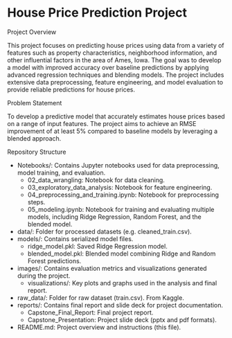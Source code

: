 # House Price Prediction Project
Project Overview

This project focuses on predicting house prices using data from a variety of features such as property characteristics, neighborhood information, and other influential factors in the area of Ames, Iowa. The goal was to develop a model with improved accuracy over baseline predictions by applying advanced regression techniques and blending models. The project includes extensive data preprocessing, feature engineering, and model evaluation to provide reliable predictions for house prices.

Problem Statement

To develop a predictive model that accurately estimates house prices based on a range of input features. The project aims to achieve an RMSE improvement of at least 5% compared to baseline models by leveraging a blended approach.

Repository Structure

- Notebooks/: Contains Jupyter notebooks used for data preprocessing, model training, and evaluation.
   - 02_data_wrangling: Notebook for data cleaning.
   - 03_exploratory_data_analysis: Notebook for feature engineering.
   - 04_preprocessing_and_training.ipynb: Notebook for preprocessing steps.
   - 05_modeling.ipynb: Notebook for training and evaluating multiple models, including Ridge Regression, Random Forest, and the blended model.
- data/: Folder for processed datasets (e.g. cleaned_train.csv).
- models/: Contains serialized model files.
   - ridge_model.pkl: Saved Ridge Regression model.
   - blended_model.pkl: Blended model combining Ridge and Random Forest predictions.
- images/: Contains evaluation metrics and visualizations generated during the project.
   - visualizations/: Key plots and graphs used in the analysis and final report.
- raw_data/: Folder for raw dataset (train.csv). From Kaggle.
- reports/: Contains final report and slide deck for project documentation.
   - Capstone_Final_Report: Final project report.
   - Capstone_Presentation: Project slide deck (pptx and pdf formats).
- README.md: Project overview and instructions (this file).
